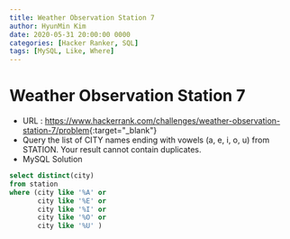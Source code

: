 ```yaml
---
title: Weather Observation Station 7
author: HyunMin Kim
date: 2020-05-31 20:00:00 0000
categories: [Hacker Ranker, SQL]
tags: [MySQL, Like, Where]
---
```


# Weather Observation Station 7

- URL : <https://www.hackerrank.com/challenges/weather-observation-station-7/problem>{:target="_blank"}
- Query the list of CITY names ending with vowels (a, e, i, o, u) from STATION. Your result cannot contain duplicates.
- MySQL Solution

```sql
select distinct(city)
from station
where (city like '%A' or
       city like '%E' or
       city like '%I' or
       city like '%O' or
       city like '%U' )
```